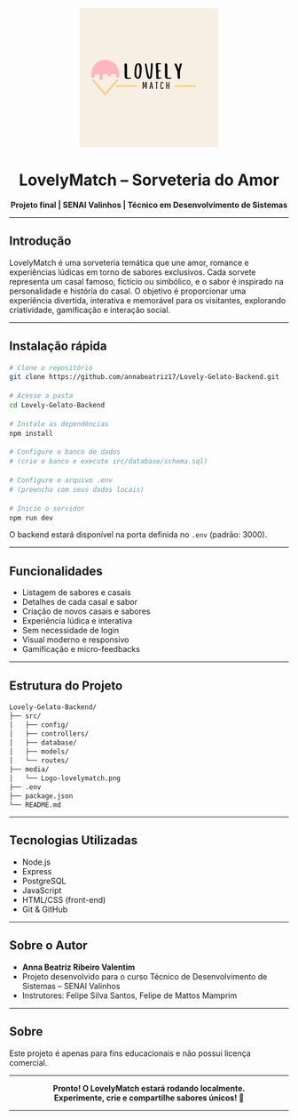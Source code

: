 <div align="center">
  <img src="media/Logo-lovelymatch.png" width="250" alt="Logo LovelyMatch">
  
  <h1>LovelyMatch – Sorveteria do Amor</h1>
  <p><strong>Projeto final | SENAI Valinhos | Técnico em Desenvolvimento de Sistemas</strong></p>
</div>

---

## Introdução
LovelyMatch é uma sorveteria temática que une amor, romance e experiências lúdicas em torno de sabores exclusivos. Cada sorvete representa um casal famoso, fictício ou simbólico, e o sabor é inspirado na personalidade e história do casal. O objetivo é proporcionar uma experiência divertida, interativa e memorável para os visitantes, explorando criatividade, gamificação e interação social.

---

## Instalação rápida

```sh
# Clone o repositório
git clone https://github.com/annabeatriz17/Lovely-Gelato-Backend.git

# Acesse a pasta
cd Lovely-Gelato-Backend

# Instale as dependências
npm install

# Configure o banco de dados
# (crie o banco e execute src/database/schema.sql)

# Configure o arquivo .env
# (preencha com seus dados locais)

# Inicie o servidor
npm run dev
```

O backend estará disponível na porta definida no `.env` (padrão: 3000).

---

## Funcionalidades
- Listagem de sabores e casais
- Detalhes de cada casal e sabor
- Criação de novos casais e sabores
- Experiência lúdica e interativa
- Sem necessidade de login
- Visual moderno e responsivo
- Gamificação e micro-feedbacks

---

## Estrutura do Projeto
```
Lovely-Gelato-Backend/
├── src/
│   ├── config/
│   ├── controllers/
│   ├── database/
│   ├── models/
│   └── routes/
├── media/
│   └── Logo-lovelymatch.png
├── .env
├── package.json
└── README.md
```

---

## Tecnologias Utilizadas
- Node.js
- Express
- PostgreSQL
- JavaScript
- HTML/CSS (front-end)
- Git & GitHub

---

## Sobre o Autor
- **Anna Beatriz Ribeiro Valentim**
- Projeto desenvolvido para o curso Técnico de Desenvolvimento de Sistemas – SENAI Valinhos
- Instrutores: Felipe Silva Santos, Felipe de Mattos Mamprim

---

## Sobre
Este projeto é apenas para fins educacionais e não possui licença comercial.

---

<div align="center">
  <b>Pronto! O LovelyMatch estará rodando localmente.<br>Experimente, crie e compartilhe sabores únicos! 🍨</b>
</div>

---
